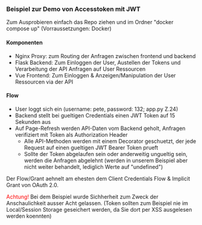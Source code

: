 ### Beispiel zur Demo von Accesstoken mit JWT

Zum Ausprobieren einfach das Repo ziehen und im Ordner "docker compose up"
(Vorraussetzungen: Docker)

#### Komponenten
 - Nginx Proxy: zum Routing der Anfragen zwischen frontend und backend
 - Flask Backend: Zum Einloggen der User, Austellen der Tokens und Verarbeitung der API Anfragen auf User Ressourcen
 - Vue Frontend: Zum Einloggen & Anzeigen/Manipulation der User Ressourcen via der API

#### Flow
 - User loggt sich ein (username: pete, password: 132; app.py Z.24)
 - Backend stellt bei gueltigen Credentials einen JWT Token auf 15 Sekunden aus
 - Auf Page-Refresh werden API-Daten vom Backend geholt, Anfragen verifiziert mit Token als Authorization Header 
   - Alle API-Methoden werden mit einem Decorator geschuetzt, der jede Request auf einen gueltigen JWT Bearer Token prueft
   - Sollte der Token abgelaufen sein oder anderweitig ungueltig sein, werden die Anfragen abgelehnt
    (werden in unserem Beispiel aber nicht weiter behandelt, lediglich Werte auf "undefined")

Der Flow/Grant aehnelt am ehesten dem Client Credentials Flow & Implicit Grant von OAuth 2.0.

<span style="color: red">Achtung!</span> Bei dem Beispiel wurde Sichherheit zum Zweck der Anschaulichkeit ausser Acht gelassen.
(Token sollten zum Beispiel nie im Local/Session Storage geseichert werden, da Sie dort per XSS ausgelesen werden koennten)
